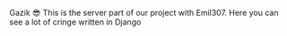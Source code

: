 Gazik
😎 This is the server part of our project with Emil307. Here you can see a lot of cringe written in Django
